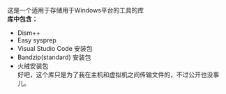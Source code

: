 这是一个适用于存储用于Windows平台的工具的库  
**库中包含：**  
- Dism++
- Easy sysprep  
- Visual Studio Code 安装包  
- Bandzip(standard) 安装包  
- 火绒安装包  
好吧，这个库只是为了我在主机和虚拟机之间传输文件的，不过公开也没事儿。  
